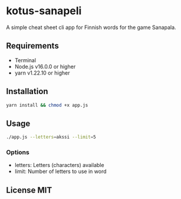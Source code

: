# kotus-sanapeli

A simple cheat sheet cli app for Finnish words for the game Sanapala.

## Requirements

- Terminal
- Node.js v16.0.0 or higher
- yarn v1.22.10 or higher

## Installation

```bash
yarn install && chmod +x app.js
```

## Usage

```bash
./app.js --letters=akssi --limit=5
```

### Options

- letters: Letters (characters) available
- limit: Number of letters to use in word

## License MIT

